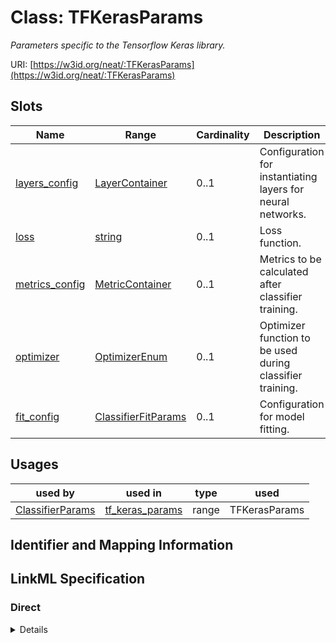 # Class: TFKerasParams
_Parameters specific to the Tensorflow Keras library._





URI: [https://w3id.org/neat/:TFKerasParams](https://w3id.org/neat/:TFKerasParams)



<!-- no inheritance hierarchy -->



## Slots

| Name | Range | Cardinality | Description  | Info |
| ---  | --- | --- | --- | --- |
| [layers_config](layers_config.md) | [LayerContainer](LayerContainer.md) | 0..1 | Configuration for instantiating layers for neural networks.  | . |
| [loss](loss.md) | [string](string.md) | 0..1 | Loss function.  | . |
| [metrics_config](metrics_config.md) | [MetricContainer](MetricContainer.md) | 0..1 | Metrics to be calculated after classifier training.  | . |
| [optimizer](optimizer.md) | [OptimizerEnum](OptimizerEnum.md) | 0..1 | Optimizer function to be used during classifier training.  | . |
| [fit_config](fit_config.md) | [ClassifierFitParams](ClassifierFitParams.md) | 0..1 | Configuration for model fitting.  | . |


## Usages


| used by | used in | type | used |
| ---  | --- | --- | --- |
| [ClassifierParams](ClassifierParams.md) | [tf_keras_params](tf_keras_params.md) | range | TFKerasParams |



## Identifier and Mapping Information









## LinkML Specification

<!-- TODO: investigate https://stackoverflow.com/questions/37606292/how-to-create-tabbed-code-blocks-in-mkdocs-or-sphinx -->

### Direct

<details>
```yaml
name: TFKerasParams
description: Parameters specific to the Tensorflow Keras library.
from_schema: https://w3id.org/neat
attributes:
  layers_config:
    name: layers_config
    description: Configuration for instantiating layers for neural networks.
    from_schema: https://w3id.org/neat
    range: LayerContainer
  loss:
    name: loss
    description: Loss function.
    from_schema: https://w3id.org/neat
  metrics_config:
    name: metrics_config
    description: Metrics to be calculated after classifier training.
    from_schema: https://w3id.org/neat
    range: MetricContainer
  optimizer:
    name: optimizer
    description: Optimizer function to be used during classifier training.
    from_schema: https://w3id.org/neat
    range: optimizer_enum
  fit_config:
    name: fit_config
    description: Configuration for model fitting.
    from_schema: https://w3id.org/neat
    range: ClassifierFitParams

```
</details>

### Induced

<details>
```yaml
name: TFKerasParams
description: Parameters specific to the Tensorflow Keras library.
from_schema: https://w3id.org/neat
attributes:
  layers_config:
    name: layers_config
    description: Configuration for instantiating layers for neural networks.
    from_schema: https://w3id.org/neat
    alias: layers_config
    owner: TFKerasParams
    range: LayerContainer
  loss:
    name: loss
    description: Loss function.
    from_schema: https://w3id.org/neat
    alias: loss
    owner: TFKerasParams
    range: string
  metrics_config:
    name: metrics_config
    description: Metrics to be calculated after classifier training.
    from_schema: https://w3id.org/neat
    alias: metrics_config
    owner: TFKerasParams
    range: MetricContainer
  optimizer:
    name: optimizer
    description: Optimizer function to be used during classifier training.
    from_schema: https://w3id.org/neat
    alias: optimizer
    owner: TFKerasParams
    range: optimizer_enum
  fit_config:
    name: fit_config
    description: Configuration for model fitting.
    from_schema: https://w3id.org/neat
    alias: fit_config
    owner: TFKerasParams
    range: ClassifierFitParams

```
</details>